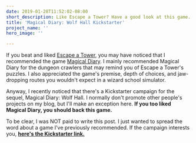 ```yaml
---
date: 2019-01-28T11:52:02-08:00
short_description: Like Escape a Tower? Have a good look at this game.
title: 'Magical Diary: Wolf Hall Kickstarter'
project_name: ''
hero_image: ''

---
```

If you beat and liked [Escape a Tower](https://tower.gamesbytim.com), you may have noticed that I recommended the game [Magical Diary](https://hanakogames.itch.io/magical-diary-horse-hall). I mainly recommended Magical Diary for the dungeon crawlers that may remind you of Escape a Tower's puzzles. I also appreciated the game's premise, depth of choices, and jaw-dropping routes you wouldn't expect in a wizard school simulator.

Anyway, I recently noticed that there's a Kickstarter campaign for the sequel, Magical Diary: Wolf Hall. I normally don't promote other people's projects on my blog, but I'll make an exception here. **If you too liked Magical Diary, you should back this game.**

To be clear, I was NOT paid to write this post. I just wanted to spread the word about a game I've previously recommended. If the campaign interests you, [**here's the Kickstarter link.**](https://www.kickstarter.com/projects/hanako/magical-diary-wolf-hall-a-wizard-school-rpg-dating/)